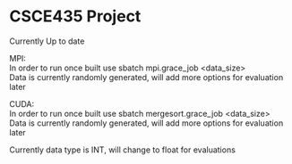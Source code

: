 # CSCE435 Project

Currently Up to date

MPI:<br>
 In order to run once built use sbatch mpi.grace_job <data_size> <number of processors> <br>
 Data is currently randomly generated, will add more options for evaluation later <br>

 CUDA:<br>
   In order to run once built use sbatch mergesort.grace_job <data_size> <number of threads><br>
   Data is currently randomly generated, will add more options for evaluation later<br>


  Currently data type is INT, will change to float for evaluations <br>
